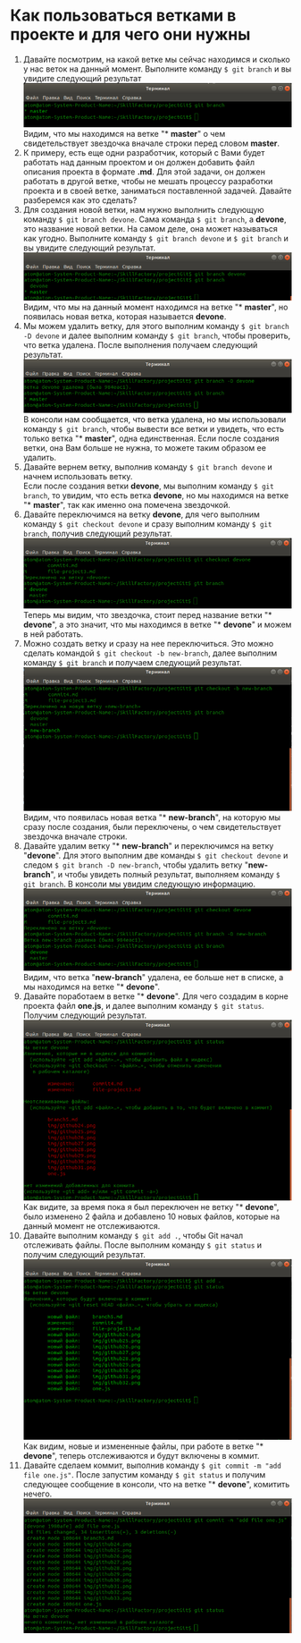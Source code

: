 # Как пользоваться ветками в проекте и для чего они нужны

1. Давайте посмотрим, на какой ветке мы сейчас находимся и сколько у нас веток на данный момент. Выполните команду `$ git branch` и вы увидите следующий результат  
![Смотри в консоли сколько у нас веток и на какой ветке мы находимся](./img/github25.png "Выводим ветки в консоли")  
Видим, что мы находимся на ветке "* **master**" о чем свидетельствует звездочка вначале строки перед словом **master**.  
2. К примеру, есть еще одни разработчик, который с Вами будет работать над данным проектом и он должен добавить файл описания проекта в формате **.md**. Для этой задачи, он должен работать в другой ветке, чтобы не мешать процессу разработки проекта и в своей ветке, заниматься поставленной задачей. Давайте разберемся как это сделать?  
3. Для создания новой ветки, нам нужно выполнить следующую команду `$ git branch devone`. Сама команда `$ git branch`, а **devone**, это название новой ветки. На самом деле, она может называться как угодно. Выполните команду `$ git branch devone` и `$ git branch` и вы увидите следующий результат.  
![Создаем ветку и смотрим результат](./img/github26.png "Создание ветки и вывод результата")  
Видим, что мы на данный момент находимся на ветке "* **master**", но появилась новая ветка, которая называется **devone**.  
4. Мы можем удалить ветку, для этого выполним команду `$ git branch -D devone` и далее выполним команду `$ git branch`, чтобы проверить, что ветка удалена. После выполнения получаем следующий результат.  
![Удаляем ветку и проверяем результат](./img/github27.png "Удаление ветки")  
В консоли нам сообщается, что ветка удалена, но мы использовали команду `$ git branch`, чтобы вывести все ветки и увидеть, что есть только ветка "* **master**", одна единственная. Если после создания ветки, она Вам больше не нужна, то можете таким образом ее удалить.  
5. Давайте вернем ветку, выполнив команду `$ git branch devone` и начнем использовать ветку.  
Если после создания ветки **devone**, мы выполним команду `$ git branch`, то увидим, что есть ветка **devone**, но мы находимся на ветке "* **master**", так как именно она помечена звездочкой.  
6. Давайте переключимся на ветку **devone**, для чего выполним команду `$ git checkout devone` и сразу выполним команду `$ git branch`, получив следующий результат.   
![Переключились не ветку devone](./img/github28.png "Смена ветки")
Теперь мы видим, что звездочка, стоит перед название ветки "* **devone**", а это значит, что мы находимся в ветке "* **devone**" и можем в ней работать.  
7. Можно создать ветку и сразу на нее переключиться. Это можно сделать командой `$ git checkout -b new-branch`, далее выполним команду `$ git branch` и получаем следующий результат.  
![Создаем ветку и сразу на нее переключаемся](./img/github29.png "Команда для создания и переключения на ветку")  
Видим, что появилась новая ветка "* **new-branch**", на которую мы сразу после создания, были переключены, о чем свидетельствует звездочка вначале строки.  
8. Давайте удалим ветку "* **new-branch**" и переключимся на ветку "**devone**". Для этого выполним две команды `$ git checkout devone` и следом `$ git branch -D new-branch`, чтобы удалить ветку "**new-branch**", и чтобы увидеть полный результат, выполняем команду `$ git branch`. В консоли мы увидим следующую информацию.  
![Переключение на ветку и удаляем ненужную ветку](./img/github31.png "Удаление ветки и переключение на другую")  
Видим, что ветка "**new-branch**" удалена, ее больше нет в списке, а мы находимся на ветке "* **devone**".  
9. Давайте поработаем в ветке "* **devone**". Для чего создадим в корне проекта файл **one.js**, и далее выполним команду `$ git status`. Получим следующий результат.  
![Получаем статус из ветки devone](./img/github32.png "Получение статуса")  
Как видите, за время пока я был переключен не ветку "* **devone**", было изменено 2 файла и добавлено 10 новых файлов, которые на данный момент не отслеживаются.  
10. Давайте выполним команду `$ git add .`, чтобы Git начал отслеживать файлы. После выполним команду `$ git status` и получим следующий результат.  
![Начинаем отслеживать файлы в новой ветке](./img/github33.png "Работа в новой ветке")  
Как видим, новые и измененные файлы, при работе в ветке "* **devone**", теперь отслеживаются и будут включены в коммит.  
11. Давайте сделаем коммит, выполнив команду `$ git commit -m "add file one.js"`. После запустим команду `$ git status` и получим следующее сообщение в консоли, что на ветке "* **devone**", комитить нечего.  
![Добавили файлы в коммит](./img/github34.png "Файлов для коммита не осталось")  

